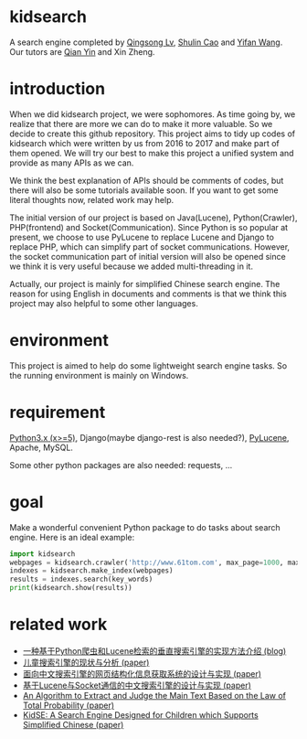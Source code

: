 # kidsearch
A search engine completed by [Qingsong Lv](https://github.com/1049451037), [Shulin Cao](https://github.com/ShulinCao) and [Yifan Wang](https://github.com/wangyifan0202). Our tutors are [Qian Yin](https://github.com/bnuyinqian) and Xin Zheng.

# introduction
When we did kidsearch project, we were sophomores. As time going by, we realize that there are more we can do to make it more valuable. So we decide to create this github repository. This project aims to tidy up codes of kidsearch which were written by us from 2016 to 2017 and make part of them opened. We will try our best to make this project a unified system and provide as many APIs as we can.

We think the best explanation of APIs should be comments of codes, but there will also be some tutorials available soon. If you want to get some literal thoughts now, related work may help. 

The initial version of our project is based on Java(Lucene), Python(Crawler), PHP(frontend) and Socket(Communication). Since Python is so popular at present, we choose to use PyLucene to replace Lucene and Django to replace PHP, which can simplify part of socket communications. However, the socket communication part of initial version will also be opened since we think it is very useful because we added multi-threading in it.

Actually, our project is mainly for simplified Chinese search engine. The reason for using English in documents and comments is that we think this project may also helpful to some other languages.

# environment
This project is aimed to help do some lightweight search engine tasks. So the running environment is mainly on Windows.

# requirement
[Python3.x (x>=5)](https://www.python.org/downloads/release/python-351/), Django(maybe django-rest is also needed?), [PyLucene](http://lucene.apache.org/pylucene/), Apache, MySQL.

Some other python packages are also needed: requests, ...

# goal
Make a wonderful convenient Python package to do tasks about search engine. Here is an ideal example:
```python
import kidsearch
webpages = kidsearch.crawler('http://www.61tom.com', max_page=1000, max_depth=10)
indexes = kidsearch.make_index(webpages)
results = indexes.search(key_words)
print(kidsearch.show(results))
```

# related work
* [一种基于Python爬虫和Lucene检索的垂直搜索引擎的实现方法介绍 (blog)](http://www.cnblogs.com/itlqs/p/6797789.html)
* [儿童搜索引擎的现状与分析 (paper)](http://www.cqvip.com/QK/71889x/201703/epub1000000740663.html)
* [面向中文搜索引擎的网页结构化信息获取系统的设计与实现 (paper)](http://kns.cnki.net/KCMS/detail/detail.aspx?dbcode=CJFQ&dbname=CJFDLAST2017&filename=XXDL201623077&uid=WEEvREcwSlJHSldRa1FhdXNXYXFuemdtMThHRVFnUkIxM2VzUlpBWitJZz0=$9A4hF_YAuvQ5obgVAqNKPCYcEjKensW4ggI8Fm4gTkoUKaID8j8gFw!!&v=MDEwOTNJOUNZNFI4ZVgxTHV4WVM3RGgxVDNxVHJXTTFGckNVUkwyZVorZHFGeS9nVTcvS1BUWFBZckc0SDlmT3I=)
* [基于Lucene与Socket通信的中文搜索引擎的设计与实现 (paper)](http://kns.cnki.net/KCMS/detail/detail.aspx?dbcode=CJFQ&dbname=CJFDLAST2017&filename=WDZC201707036&uid=WEEvREcwSlJHSldRa1FhdXNXYXFuemdtMThHRVFnUkIxM2VzUlpBWitJZz0=$9A4hF_YAuvQ5obgVAqNKPCYcEjKensW4ggI8Fm4gTkoUKaID8j8gFw!!&v=MDU0MzExVDNxVHJXTTFGckNVUkwyZVorZHFGeS9nVTdyT01pblJiYkc0SDliTXFJOUdZb1I4ZVgxTHV4WVM3RGg=)
* [An Algorithm to Extract and Judge the Main Text Based on the Law of Total Probability (paper)](https://www.researchgate.net/publication/318391632_An_Algorithm_to_Extract_and_Judge_the_Main_Text_Based_on_the_Law_of_Total_Probability)
* [KidSE: A Search Engine Designed for Children which Supports Simplified Chinese (paper)](https://www.researchgate.net/publication/318390755_KidSE_A_Search_Engine_Designed_for_Children_which_Supports_Simplified_Chinese?ev=publicSearchHeader&_sg=aeB0tyixJT-V8czBLUB3qQWfRW1F2qUa2-l93CjHO6Eqaask2Jyy78awh83_nwXKzN3Hrt8_bNJQ0xA)

